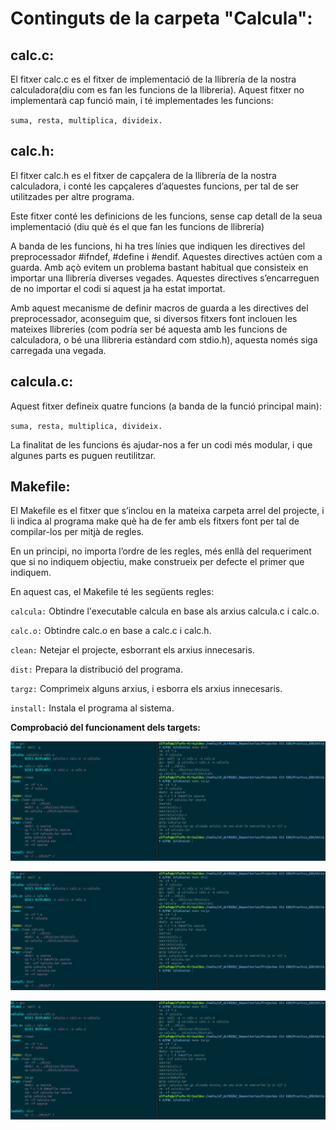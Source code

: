 # Continguts de la carpeta "Calcula":

## calc.c:

El fitxer calc.c es el fitxer de implementació de la llibrería de la nostra calculadora(diu com es fan les funcions de la llibreria). Aquest fitxer no implementarà cap funció main, i té implementades les funcions:

`` suma, resta, multiplica, divideix. ``

## calc.h:

El fitxer calc.h es el fitxer de capçalera de la llibrería de la nostra calculadora, i conté les capçaleres d’aquestes funcions, per tal de ser utilitzades per altre programa.

Este fitxer conté les definicions de les funcions, sense cap detall de la seua implementació (diu què és el que fan les funcions de llibrería)

A banda de les funcions, hi ha tres línies que indiquen les directives del preprocessador #ifndef, #define i #endif. Aquestes directives actúen com a guarda. Amb açò evitem un problema bastant habitual que consisteix en importar una llibrería diverses vegades. Aquestes directives s’encarreguen de no importar el codi si aquest ja ha
estat importat.

Amb aquest mecanisme de definir macros de guarda a les directives del preprocessador, aconseguim que, si diversos fitxers font inclouen les mateixes llibreríes (com podría ser bé aquesta amb les funcions de calculadora, o bé una llibreria estàndard com stdio.h), aquesta només siga carregada una vegada.

## calcula.c:

Aquest fitxer defineix quatre funcions (a banda de la funció principal main):

`` suma, resta, multiplica, divideix. ``

La finalitat de les funcions és ajudar-nos a fer un codi més
modular, i que algunes parts es puguen reutilitzar.

## Makefile:

El Makefile es el fitxer que s’inclou en la mateixa carpeta arrel del projecte, i li indica al programa make què ha de fer amb els fitxers font per tal de compilar-los per mitjà de regles.

En un principi, no importa l’ordre de les regles, més enllà del requeriment que si no indiquem objectiu, make construeix per defecte el primer que indiquem.

En aquest cas, el Makefile té les següents regles:

``calcula:`` Obtindre l'executable calcula en base als arxius calcula.c i calc.o.

``calc.o:`` Obtindre calc.o en base a calc.c i calc.h.

``clean:`` Netejar el projecte, esborrant els arxius innecesaris.

``dist:`` Prepara la distribució del programa.

``targz:`` Comprimeix alguns arxius, i esborra els arxius innecesaris.

``install:`` Instala el programa al sistema.

**Comprobació del funcionament dels targets:**

![Comprobacio Makefile](https://github.com/Alfiefe10/Practica_EDD/blob/master/Unitat_4/PAC_3/img/Comprobacio_Makefile.PNG?raw=true "Comprobacio Makefile")

![Comprobacio Makefile](Unitat_4\PAC_3\img\Comprobacio_Makefile.PNG "Comprobacio Makefile")

![Comprobacio Makefile](Unitat_4/PAC_3/img/Comprobacio_Makefile.PNG "Comprobacio Makefile")